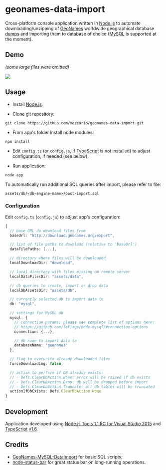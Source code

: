 # geonames-data-import

Cross-platform console application written in [Node.js](https://nodejs.org/) to automate downloading/unzipping of [GeoNames](http://www.geonames.org/) worldwide geographical database [dumps](http://download.geonames.org/export/dump/) and importing them to database of choice ([MySQL](https://www.mysql.com/) is supported at the moment).

## Demo

_(some large files were omitted)_

![](https://cloud.githubusercontent.com/assets/2454284/9860210/5cecea10-5b33-11e5-953b-bc0929beb92f.gif)

## Usage

* Install [Node.js](https://nodejs.org/en/download/).

* Clone git repository:
```
git clone https://github.com/mezzario/geonames-data-import.git
```
* From app's folder install node modules:
```
npm install
```
* Edit `config.ts` (or `config.js`, if [TypeScript](http://www.typescriptlang.org/) is not installed) to adjust configuration, if needed (see below).

* Run application:
```
node app
```

To automatically run additional SQL queries after import, please refer to file:
```
assets/db/<db-engine-name>/post-import.sql
```

### Configuration

Edit `config.ts` (`config.js`) to adjust app's configuration:

```typescript
{
  // base URL do download files from
  baseUrl: "http://download.geonames.org/export",

  // list of file paths to download (relative to 'baseUrl')
  dataFilePaths: [...],

  // directory where files will be downloaded
  localDownloadDir: "download",

  // local directory with files missing on remote server
  localDataFilesDir: "assets/data",

  // db queries to create, import or drop data
  localDbAssetsDir: "assets/db",

  // currently selected db to import data to
  db: "mysql",

  // settings for MySQL db
  mysql: {
    // connection params; please see complete list of options here:
    // https://github.com/felixge/node-mysql/#connection-options
    connection: {...},

    // db name to import data to
    databaseName: "geonames"
  },

  // flag to overwrite already downloaded files
  forceDownloading: false,

  // action to perform if DB already exists:
  // - Defs.ClearDbAction.None: error will be raised if db exists
  // - Defs.ClearDbAction.Drop: db will be dropped before import
  // - Defs.ClearDbAction.Truncate: all db tables will be truncated
  actionIfDbExists: Defs.ClearDbAction.None
}
```

## Development

Application developed using [Node.js Tools 1.1 RC for Visual Studio 2015](https://github.com/Microsoft/nodejstools) and [TypeScript](http://www.typescriptlang.org/) [v1.6](http://download.microsoft.com/download/6/D/8/6D8381B0-03C1-4BD2-AE65-30FF0A4C62DA/TS1.6-Beta-D14OOB.23301.00/TypeScript_Full.exe).

## Credits

* [GeoNames-MySQL-DataImport](https://github.com/codigofuerte/GeoNames-MySQL-DataImport) for basic SQL scripts;
* [node-status-bar](https://github.com/gagle/node-status-bar) for great status bar on long-running operations.
